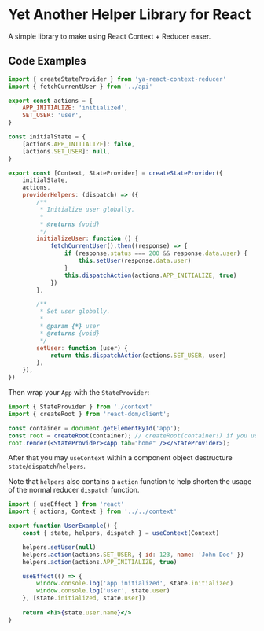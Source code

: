 # Yet Another Helper Library for React
A simple library to make using React Context + Reducer easer.

## Code Examples
```js
import { createStateProvider } from 'ya-react-context-reducer'
import { fetchCurrentUser } from '../api'

export const actions = {
    APP_INITIALIZE: 'initialized',
    SET_USER: 'user',
}

const initialState = {
    [actions.APP_INITIALIZE]: false,
    [actions.SET_USER]: null,
}

export const [Context, StateProvider] = createStateProvider({
    initialState,
    actions,
    providerHelpers: (dispatch) => ({
        /**
         * Initialize user globally.
         *
         * @returns {void}
         */
        initializeUser: function () {
            fetchCurrentUser().then((response) => {
                if (response.status === 200 && response.data.user) {
                    this.setUser(response.data.user)
                }
                this.dispatchAction(actions.APP_INITIALIZE, true)
            })
        },

        /**
         * Set user globally.
         *
         * @param {*} user
         * @returns {void}
         */
        setUser: function (user) {
            return this.dispatchAction(actions.SET_USER, user)
        },
    }),
})
```
Then wrap your `App` with the `StateProvider`:
```jsx
import { StateProvider } from './context'
import { createRoot } from 'react-dom/client';

const container = document.getElementById('app');
const root = createRoot(container); // createRoot(container!) if you use TypeScript
root.render(<StateProvider><App tab="home" /></StateProvider>);
```

After that you may `useContext` within a component object destructure `state`/`dispatch`/`helpers`.

Note that `helpers` also contains a `action` function to help shorten the usage of the normal reducer `dispatch` function.
```jsx
import { useEffect } from 'react'
import { actions, Context } from '../../context'

export function UserExample() {
    const { state, helpers, dispatch } = useContext(Context)

    helpers.setUser(null)
    helpers.action(actions.SET_USER, { id: 123, name: 'John Doe' })
    helpers.action(actions.APP_INITIALIZE, true)

    useEffect(() => {
        window.console.log('app initialized', state.initialized)
        window.console.log('user', state.user)
    }, [state.initialized, state.user])
    
    return <h1>{state.user.name}</>
}
```
